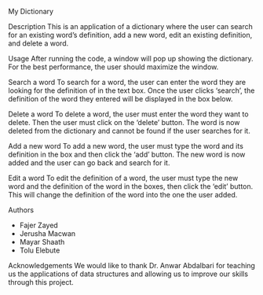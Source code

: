 My Dictionary


Description
This is an application of a dictionary where the user can search for an existing word’s definition, add a new word, edit an existing definition, and delete a word.


Usage
After running the code, a window will pop up showing the dictionary. For the best performance, the user should maximize the window.

Search a word
To search for a word, the user can enter the word they are looking for the definition of in the text box. Once the user clicks ‘search’, the definition of the word they entered will be displayed in the box below. 


Delete a word
To delete a word, the user must enter the word they want to delete. Then the user must click on the ‘delete’ button. The word is now deleted from the dictionary and cannot be found if the user searches for it.


Add a new word
To add a new word, the user must type the word and its definition in the box and then click the ‘add’ button. The new word is now added and the user can go back and search for it.


Edit a word
To edit the definition of a word, the user must type the new word and the definition of the word in the boxes, then click the ‘edit’ button. This will change the definition of the word into the one the user added. 


Authors
* Fajer Zayed
* Jerusha Macwan
* Mayar Shaath
* Tolu Elebute


Acknowledgements 
We would like to thank Dr. Anwar Abdalbari for teaching us the applications of data structures and allowing us to improve our skills through this project.
